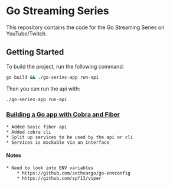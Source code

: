 # Go Streaming Series

This repository contains the code for the Go Streaming Series on YouTube/Twitch.

## Getting Started
To build the project, run the following command:
```bash
go build && ./go-series-app run-api
```

Then you can run the api with:
```bash
./go-series-app run-api
```

### [Building a Go app with Cobra and Fiber](https://youtu.be/g1fl41OewQA)
    * Added basic fiber api
    * Added cobra cli
    * Split up services to be used by the api or cli
    * Services is mockable via an interface

#### Notes
    * Need to look into ENV variables
        * https://github.com/sethvargo/go-envconfig
        * https://github.com/spf13/viper
